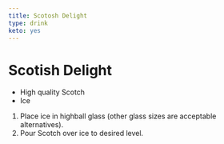 ```yaml
---
title: Scotosh Delight
type: drink
keto: yes
---
```


# Scotish Delight

- High quality Scotch
- Ice

1. Place ice in highball glass (other glass sizes are acceptable alternatives).
2. Pour Scotch over ice to desired level.